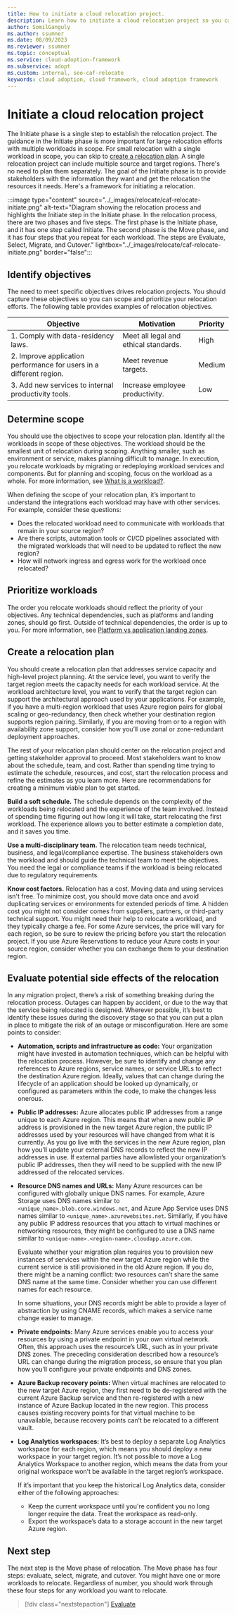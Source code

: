 ```yaml
---
title: How to initiate a cloud relocation project.
description: Learn how to initiate a cloud relocation project so you can relocate workloads and applications to another region.
author: SomilGanguly
ms.author: ssumner
ms.date: 08/09/2023
ms.reviewer: ssumner
ms.topic: conceptual
ms.service: cloud-adoption-framework
ms.subservice: adopt
ms.custom: internal, seo-caf-relocate
keywords: cloud adoption, cloud framework, cloud adoption framework
---
```

# Initiate a cloud relocation project

The Initiate phase is a single step to establish the relocation project. The guidance in the Initiate phase is more important for large relocation efforts with multiple workloads in scope. For small relocation with a single workload in scope, you can skip to [create a relocation plan](#create-a-relocation-plan). A single relocation project can include multiple source and target regions. There's no need to plan them separately. The goal of the Initiate phase is to provide stakeholders with the information they want and get the relocation the resources it needs. Here's a framework for initiating a relocation.

:::image type="content" source="../_images/relocate/caf-relocate-initiate.png" alt-text="Diagram showing the relocation process and highlights the Initiate step in the Initiate phase. In the relocation process, there are two phases and five steps. The first phase is the Initiate phase, and it has one step called Initiate. The second phase is the Move phase, and it has four steps that you repeat for each workload. The steps are Evaluate, Select, Migrate, and Cutover." lightbox="../_images/relocate/caf-relocate-initiate.png" border="false":::

## Identify objectives

The need to meet specific objectives drives relocation projects. You should capture these objectives so you can scope and prioritize your relocation efforts. The following table provides examples of relocation objectives.

|Objective |Motivation |Priority|
| --- | --- | --- |
|1. Comply with data-residency laws. | Meet all legal and ethical standards. | High|
|2. Improve application performance for users in a different region. | Meet revenue targets. |Medium|
|3. Add new services to internal productivity tools. | Increase employee productivity. |Low|

## Determine scope

You should use the objectives to scope your relocation plan. Identify all the workloads in scope of these objectives. The workload should be the smallest unit of relocation during scoping. Anything smaller, such as environment or service, makes planning difficult to manage. In execution, you relocate workloads by migrating or redeploying workload services and components. But for planning and scoping, focus on the workload as a whole. For more information, see [What is a workload?](../plan/workloads.md#what-is-a-workload).

When defining the scope of your relocation plan, it’s important to understand the integrations each workload may have with other services. For example, consider these questions:

- Does the relocated workload need to communicate with workloads that remain in your source region?
- Are there scripts, automation tools or CI/CD pipelines associated with the migrated workloads that will need to be updated to reflect the new region?
- How will network ingress and egress work for the workload once relocated?

## Prioritize workloads

The order you relocate workloads should reflect the priority of your objectives. Any technical dependencies, such as platforms and landing zones, should go first. Outside of technical dependencies, the order is up to you. For more information, see [Platform vs application landing zones](../ready/landing-zone/index.md#platform-landing-zones-vs-application-landing-zones).

## Create a relocation plan

You should create a relocation plan that addresses service capacity and high-level project planning. At the service level, you want to verify the target region meets the capacity needs for each workload service. At the workload architecture level, you want to verify that the target region can support the architectural approach used by your applications. For example, if you have a multi-region workload that uses Azure region pairs for global scaling or geo-redundancy, then check whether your destination region supports region pairing. Similarly, if you are moving from or to a region with availability zone support, consider how you’ll use zonal or zone-redundant deployment approaches.

The rest of your relocation plan should center on the relocation project and getting stakeholder approval to proceed. Most stakeholders want to know about the schedule, team, and cost. Rather than spending time trying to estimate the schedule, resources, and cost, start the relocation process and refine the estimates as you learn more. Here are recommendations for creating a minimum viable plan to get started.

**Build a soft schedule.** The schedule depends on the complexity of the workloads being relocated and the experience of the team involved. Instead of spending time figuring out how long it will take, start relocating the first workload. The experience allows you to better estimate a completion date, and it saves you time.

**Use a multi-disciplinary team.** The relocation team needs technical, business, and legal/compliance expertise. The business stakeholders own the workload and should guide the technical team to meet the objectives. You need the legal or compliance teams if the workload is being relocated due to regulatory requirements.

**Know cost factors.** Relocation has a cost. Moving data and using services isn't free. To minimize cost, you should move data once and avoid duplicating services or environments for extended periods of time. A hidden cost you might not consider comes from suppliers, partners, or third-party technical support. You might need their help to relocate a workload, and they typically charge a fee. For some Azure services, the price will vary for each region, so be sure to review the pricing before you start the relocation project. If you use Azure Reservations to reduce your Azure costs in your source region, consider whether you can exchange them to your destination region.

## Evaluate potential side effects of the relocation

In any migration project, there’s a risk of something breaking during the relocation process. Outages can happen by accident, or due to the way that the service being relocated is designed. Wherever possible, it’s best to identify these issues during the discovery stage so that you can put a plan in place to mitigate the risk of an outage or misconfiguration. Here are some points to consider:

- **Automation, scripts and infrastructure as code:** Your organization might have invested in automation techniques, which can be helpful with the relocation process. However, be sure to identify and change any references to Azure regions, service names, or service URLs to reflect the destination Azure region. Ideally, values that can change during the lifecycle of an application should be looked up dynamically, or configured as parameters within the code, to make the changes less onerous.

- **Public IP addresses:** Azure allocates public IP addresses from a range unique to each Azure region. This means that when a new public IP address is provisioned in the new target Azure region, the public IP addresses used by your resources will have changed from what it is currently. As you go live with the services in the new Azure region, plan how you’ll update your external DNS records to reflect the new IP addresses in use. If external parties have allowlisted your organization’s public IP addresses, then they will need to be supplied with the new IP addressed of the relocated services.

- **Resource DNS names and URLs:** Many Azure resources can be configured with globally unique DNS names. For example, Azure Storage uses DNS names similar to `<unique_name>.blob.core.windows.net`, and Azure App Service uses DNS names similar to `<unique_name>.azurewebsites.net`. Similarly, if you have any public IP address resources that you attach to virtual machines or networking resources, they might be configured to use a DNS name similar to `<unique-name>.<region-name>.cloudapp.azure.com`.

  Evaluate whether your migration plan requires you to provision new instances of services within the new target Azure region while the current service is still provisioned in the old Azure region. If you do, there might be a naming conflict: two resources can’t share the same DNS name at the same time. Consider whether you can use different names for each resource.

  In some situations, your DNS records might be able to provide a layer of abstraction by using CNAME records, which makes a service name change easier to manage.

- **Private endpoints:** Many Azure services enable you to access your resources by using a private endpoint in your own virtual network. Often, this approach uses the resource’s URL, such as in your private DNS zones. The preceding consideration described how a resource’s URL can change during the migration process, so ensure that you plan how you’ll configure your private endpoints and DNS zones.

- **Azure Backup recovery points:** When virtual machines are relocated to the new target Azure region, they first need to be de-registered with the current Azure Backup service and then re-registered with a new instance of Azure Backup located in the new region. This process causes existing recovery points for that virtual machine to be unavailable, because recovery points can’t be relocated to a different vault.

- **Log Analytics workspaces:** It’s best to deploy a separate Log Analytics workspace for each region, which means you should deploy a new workspace in your target region. It’s not possible to move a Log Analytics Workspace to another region, which means the data from your original workspace won’t be available in the target region’s workspace.

  If it’s important that you keep the historical Log Analytics data, consider either of the following approaches:
  - Keep the current workspace until you're confident you no long longer require the data. Treat the workspace as read-only.
  - Export the workspace’s data to a storage account in the new target Azure region.


## Next step

The next step is the Move phase of relocation. The Move phase has four steps: evaluate, select, migrate, and cutover. You might have one or more workloads to relocate. Regardless of number, you should work through these four steps for any workload you want to relocate.

> [!div class="nextstepaction"]
> [Evaluate](evaluate.md)
